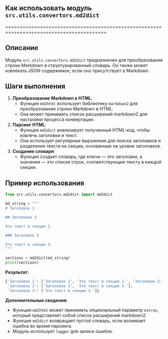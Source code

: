 ## Как использовать модуль `src.utils.convertors.md2dict`
=========================================================================================

Описание
-------------------------
Модуль `src.utils.convertors.md2dict`  предназначен для преобразования строки Markdown в структурированный словарь. 
Он также может извлекать JSON-содержимое, если оно присутствует в Markdown.

Шаги выполнения
-------------------------
1. **Преобразование Markdown в HTML**:
    - Функция `md2html` использует библиотеку `markdown2` для преобразования строки Markdown в HTML.
    - Она может принимать список расширений markdown2 для настройки процесса конвертации.
2. **Парсинг HTML**:
    - Функция `md2dict` анализирует полученный HTML-код, чтобы извлечь заголовки и текст.
    - Она использует регулярные выражения для поиска заголовков и разделения текста на секции, основанные на уровне заголовков.
3. **Создание словаря**:
    - Функция создает словарь, где ключи — это заголовки, а значения — это списки строк, соответствующие тексту в каждой секции.

Пример использования
-------------------------

```python
from src.utils.convertors.md2dict import md2dict

md_string = """
# Заголовок 1

## Заголовок 2

Это текст в секции 2.

### Заголовок 3

Это текст в секции 3.
"""

sections = md2dict(md_string)
print(sections)
```

**Результат:**
```python
{'Заголовок 1': ['Заголовок 2', 'Это текст в секции 2.', 'Заголовок 3', 'Это текст в секции 3.'],
 'Заголовок 2': ['Заголовок 3', 'Это текст в секции 3.'],
 'Заголовок 3': ['Это текст в секции 3.']}
```

**Дополнительные сведения:**

- Функция `md2html` может принимать опциональный параметр `extras`, который представляет собой список расширений markdown2.
- Функция `md2dict` возвращает пустой словарь, если возникает ошибка во время парсинга.
- Модуль использует `logger` для записи ошибок.